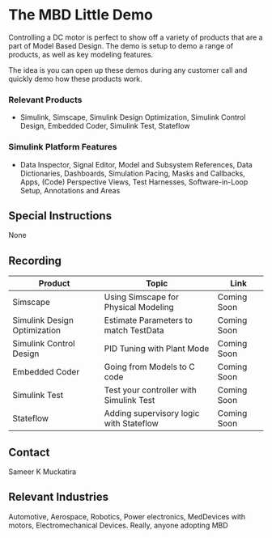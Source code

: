 # The MBD Little Demo #
Controlling a DC motor is perfect to show off a variety of products that are a part of Model Based Design.
The demo is setup to demo a range of products, as well as key modeling features.

The idea is you can open up these demos during any customer call and quickly demo how these products work.

### Relevant Products ###
  * Simulink, Simscape, Simulink Design Optimization, Simulink Control Design, Embedded Coder, Simulink Test, Stateflow

### Simulink Platform Features ###
  * Data Inspector, Signal Editor, Model and Subsystem References, Data Dictionaries, Dashboards, Simulation Pacing, Masks and Callbacks, Apps, (Code) Perspective Views, Test Harnesses, Software-in-Loop Setup, Annotations and Areas


## Special Instructions
None

## Recording
Product                       | Topic                                   | Link
------------------------------| --------------------------------------- | -------------
Simscape                      | Using Simscape for Physical Modeling    | Coming Soon
Simulink Design Optimization  | Estimate Parameters to match TestData   | Coming Soon
Simulink Control Design       | PID Tuning with Plant Mode              | Coming Soon
Embedded Coder                | Going from Models to C code             | Coming Soon
Simulink Test                 | Test your controller with Simulink Test | Coming Soon
Stateflow                     | Adding supervisory logic with Stateflow | Coming Soon

## Contact
Sameer K Muckatira

## Relevant Industries
Automotive, Aerospace, Robotics, Power electronics, MedDevices with motors, Electromechanical Devices. 
Really, anyone adopting MBD
